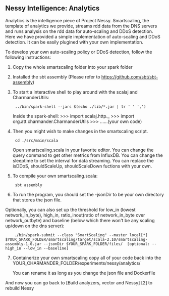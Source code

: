 Nessy Intelligence: Analytics
-----------------------------

Analytics is the intelligence piece of Project Nessy. Smartscaling, the template of analytics we provide, streams rdd data from the DNS 
servers and runs analysis on the rdd data for auto-scaling and DDoS detection. Here we have provided a simple implementation of auto-scaling and DDoS detection. It can be easily plugined with your own implementation.

To develop your own auto-scaling policy or DDoS detection, follow the following instructions:


1. Copy the whole smartscaling folder into your spark folder

2. Installed the sbt assembly (Please refer to https://github.com/sbt/sbt-assembly)

3. To start a interactive shell to play around with the scalaj and CharmanderUtils:

		../bin/spark-shell --jars $(echo ./lib/*.jar | tr ' ' ',')

   Inside the spark-shell:
   		>>> import scalaj.http._
   		>>> import org.att.charmander.CharmanderUtils
   		>>> ......(your own code)

4. Then you might wish to make changes in the smartscaling script. 
		
		cd ./src/main/scala

	Open smartscaling.scala in your favorite editor. 
	You can change the query command to get other metrics from InfluxDB. 
	You can change the sleeptime to set the interval for data streaming.
	You can replace the isDDoS, shouldScaleUp, shouldScaleDown fuctions with your own.

5. To compile your own smartscaling.scala:

		sbt assembly

6.	To run the program, you should set the -jsonDir to be your own directory that stores the json file.

Optionally, you can also set up the threshold for low_in (lowest network_in_byte), high_in, ratio_inout(ratio of network_in_byte over network_outbyte) and baseline (below which there won't be any scaling up/down on the dns server):

		./bin/spark-submit --class "SmartScaling" --master local[*]  $YOUR_SPARK_FOLDER/smartscaling/target/scala-2.10/smartscaling-assembly-1.0.jar --jsonDir $YOUR_SPARK_FOLDER/files/  [optional: --high_in --low_in --baseline]

7. Containerize your own smartscaling
	copy all of your code back into the YOUR_CHARMANDER_FOLDER/experiments/nessy/analytics/

	You can rename it as long as you change the json file and Dockerfile

And now you can go back to [Build analyzers, vector and Nessy] [2] to rebuild Nessy
